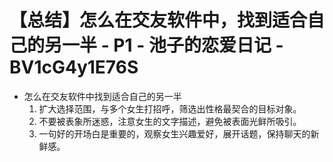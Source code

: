 # 【总结】怎么在交友软件中，找到适合自己的另一半 - P1 - 池子的恋爱日记 - BV1cG4y1E76S

-   怎么在交友软件中找到适合自己的另一半
    1.  扩大选择范围，与多个女生打招呼，筛选出性格最契合的目标对象。
    2.  不要被表象所迷惑，注意女生的文字描述，避免被表面光鲜所吸引。
    3.  一句好的开场白是重要的，观察女生兴趣爱好，展开话题，保持聊天的新鲜感。
